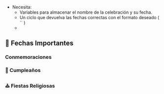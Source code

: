 - Necesita:
    - Variables para almacenar el nombre de la celebración y su fecha.
    - Un ciclo que devuelva las fechas correctas con el formato deseado ( `` )
    - 

## 📅 Fechas Importantes

### Conmemoraciones
### 🎂 Cumpleaños

### ⛪ Fiestas Religiosas